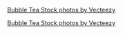 <a href="https://www.vecteezy.com/free-photos/bubble-tea">Bubble Tea Stock photos by Vecteezy</a>

<a href="https://www.vecteezy.com/free-photos/bubble-tea">Bubble Tea Stock photos by Vecteezy</a>